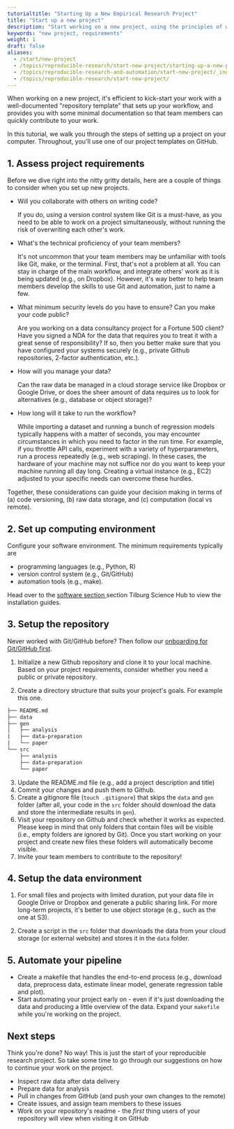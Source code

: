 ```yaml
---
tutorialtitle: "Starting Up a New Empirical Research Project"
title: "Start up a new project"
description: "Start working on a new project, using the principles of workflow management and reproducible science."
keywords: "new project, requirements"
weight: 1
draft: false
aliases:
  - /start/new-project
  - /topics/reproducible-research/start-new-project/starting-up-a-new-project
  - /topics/reproducible-research-and-automation/start-new-project/_index
  - /topics/reproducible-research/start-new-project/
---
```


When working on a new project, it's efficient to kick-start your work with a well-documented "repository template" that sets up your workflow, and provides you with some minimal documentation so that team members can quickly contribute to your work.

In this tutorial, we walk you through the steps of setting up a project on your computer. Throughout, you'll use one of our project templates on GitHub.

## 1. Assess project requirements

Before we dive right into the nitty gritty details, here are a couple of things to consider when you set up new projects.

- Will you collaborate with others on writing code?

  If you do, using a version control system like Git is a must-have, as you need to be able to work on a project simultaneously, without running the risk of overwriting each other's work.

- What's the technical proficiency of your team members?

  It's not uncommon that your team members may be unfamiliar with tools like Git, make, or the terminal. First, that's not a problem at all. You can stay in charge of the main workflow, and integrate others' work as it is being updated (e.g., on Dropbox). However, it's way better to help team members develop the skills to use Git and automation, just to name a few.

<!--This workflow assumes some experience with

  * *Technical proficiency*
    - Are you co-workers familiar with tools like Git, make, and the terminal? In other words, can they independently set-up their machine and install required dependencies? And what high-level programming languages do they know (Python / R)?

   integrate those somehow
-->

- What minimum security levels do you have to ensure? Can you make your code public?

  Are you working on a data consultancy project for a Fortune 500 client? Have you signed a NDA for the data that requires you to treat it with a great sense of responsibility? If so, then you better make sure that you have configured your systems securely (e.g., private Github repositories, 2-factor authentication, etc.).

- How will you manage your data?

  Can the raw data be managed in a cloud storage service like Dropbox or Google Drive, or does the sheer amount of data requires us to look for alternatives (e.g., database or object storage)?

- How long will it take to run the workflow?

  While importing a dataset and running a bunch of regression models typically happens with a matter of seconds, you may encounter circumstances in which you need to factor in the run time. For example, if you throttle API calls, experiment with a variety of hyperparameters, run a process repeatedly (e.g., web scraping). In these cases, the hardware of your machine may not suffice nor do you want to keep your machine running all day long. Creating a virtual instance (e.g., EC2) adjusted to your specific needs can overcome these hurdles.

<!--

  * *Public Availability*
    - If you advocate for open science and strive for reproducibility, open sourcing your data and code online is almost a given. This in turn means you need to put in the extra effort to write comprehensive documentation and running instructions so that others - who may lack some prior knowledge - can still make sense of your repository.

-->

Together, these considerations can guide your decision making in terms of (a) code versioning, (b) raw data storage, and (c) computation (local vs remote).

## 2. Set up computing environment

Configure your software environment. The minimum requirements typically are

- programming languages (e.g., Python, R)
- version control system (e.g., Git/GitHub)
- automation tools (e.g., make).

Head over to the [software section ](https://tilburgsciencehub.com/topics/computer-setup/software-installation/#software-installation-ezo) section Tilburg Science Hub to view the installation guides.

## 3. Setup the repository

Never worked with Git/GitHub before? Then follow our [onboarding for Git/GitHub first](https://tilburgsciencehub.com/topics/automation/version-control/start-git/versioning-using-git/).

1. Initialize a new Github repository and clone it to your local machine. Based on your project requirements, consider whether you need a public or private repository.

2. Create a directory structure that suits your project's goals. For example this one.

```txt
├── README.md
├── data
├── gen
│   ├── analysis
|   ├── data-preparation
|   └── paper
└── src
    ├── analysis
    ├── data-preparation
    └── paper
```

3. Update the README.md file (e.g., add a project description and title)
4. Commit your changes and push them to Github.
5. Create a gitignore file (`touch .gitignore`) that skips the `data` and `gen` folder (after all, your code in the `src` folder should download the data and store the intermediate results in `gen`).
6. Visit your repository on Github and check whether it works as expected. Please keep in mind that only folders that contain files will be visible (i.e., empty folders are ignored by Git). Once you start working on your project and create new files these folders will automatically become visible.
7. Invite your team members to contribute to the repository!

## 4. Setup the data environment

1. For small files and projects with limited duration, put your data file in Google Drive or Dropbox and generate a public sharing link. For more long-term projects, it's better to use object storage (e.g., such as the one at S3).

2. Create a script in the `src` folder that downloads the data from your cloud storage (or external website) and stores it in the `data` folder.

## 5. Automate your pipeline

- Create a makefile that handles the end-to-end process (e.g., download data, preprocess data, estimate linear model, generate regression table and plot).
- Start automating your project early on - even if it's just downloading the data and producing a little overview of the data. Expand your `makefile` while you're working on the project.

## Next steps

Think you're done? No way! This is just the start of your reproducible research project. So take some time to go through our suggestions on how to continue your work on the project.

- Inspect raw data after data delivery
- Prepare data for analysis
- Pull in changes from GitHub (and push your own changes to the remote)
- Create issues, and assign team members to these issues
- Work on your repository's readme - the _first_ thing users of your repository will view when visiting it on GitHub

<!--
  - [Document your data sets]
  - [Document your source code](https://tilburgsciencehub.com/topics/project-setup/principles-of-project-setup-and-workflow-management/documenting-code/)
-->
